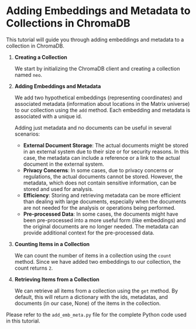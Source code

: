 # Adding Embeddings and Metadata to Collections in ChromaDB

This tutorial will guide you through adding embeddings and metadata to a collection in ChromaDB.

1. **Creating a Collection**

    We start by initializing the ChromaDB client and creating a collection named `neo`.

2. **Adding Embeddings and Metadata**

    We add two hypothetical embeddings (representing coordinates) and associated metadata (information about locations in the Matrix universe) to our collection using the `add` method. Each embedding and metadata is associated with a unique id.

    Adding just metadata and no documents can be useful in several scenarios:

    - **External Document Storage**: The actual documents might be stored in an external system due to their size or for security reasons. In this case, the metadata can include a reference or a link to the actual document in the external system.
    - **Privacy Concerns**: In some cases, due to privacy concerns or regulations, the actual documents cannot be stored. However, the metadata, which does not contain sensitive information, can be stored and used for analysis.
    - **Efficiency**: Storing and retrieving metadata can be more efficient than dealing with large documents, especially when the documents are not needed for the analysis or operations being performed.
    - **Pre-processed Data**: In some cases, the documents might have been pre-processed into a more useful form (like embeddings) and the original documents are no longer needed. The metadata can provide additional context for the pre-processed data.

3. **Counting Items in a Collection**

    We can count the number of items in a collection using the `count` method. Since we have added two embeddings to our collection, the count returns `2`.

4. **Retrieving Items from a Collection**

    We can retrieve all items from a collection using the `get` method. By default, this will return a dictionary with the ids, metadatas, and documents (in our case, None) of the items in the collection.

Please refer to the `add_emb_meta.py` file for the complete Python code used in this tutorial.